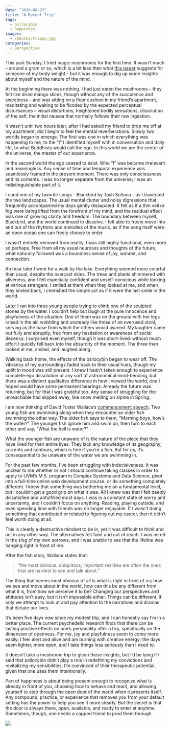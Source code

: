 ```yaml
---
date: "2019-08-23"
title: "A Recent Trip"
tags:
  - psilocybin
  - happiness
images:
  - /photos/trippy.jpg
categories:
  - perspective
---
```

  
This past Sunday, I tried magic mushrooms for the first time. It wasn’t much – around a gram or so, which is a bit less than what [this paper](https://www.hopkinsmedicine.org/press_releases/2006/griffithspsilocybin.pdf) suggests for someone of my body weight – but it was enough to dig up some insights about myself and the nature of the mind. 

At the beginning there was nothing. I had just eaten the mushrooms –  they felt like dried mango slices, though without any of the succulence and sweetness – and was sitting on a floor cushion in my friend’s apartment, meditating and waiting to be flooded by the expected perceptual disturbances – visual distortions, heightened bodily sensations, dissolution of the self, the initial nausea that normally follows their raw ingestion.

It wasn't until two hours later, after I had asked my friend to drop me off at my apartment, did I begin to feel the mental reverberations. Slowly two worlds began to emerge. The first was one in which everything was happening to me, to the “I” I identified myself with in conversation and daily life, to what Buddhists would call the ego. In this world we are the center of the universe, the master of our experience.

In the second world the ego ceased to exist. Who “I” was became irrelevant and meaningless. Any sense of time and temporal experience was seamlessly framed in the present moment. There was only consciousness and its contents. I was no longer separate from the universe; I was an indistinguishable part of it. 

I cued one of my favorite songs - Blackbird by Tash Sultana - as I traversed the two landscapes. The usual mental clutter and noisy digressions that frequently accompanied my days gently dissapated. It felt as if a thin veil or fog were being lifted from the forefront of my mind, and the residual effect was one of growing clarity and freedom. The boundary between myself, Blackbird, and the world continued to dissolve. I felt able to freely move into and out of the rhythms and melodies of the music, as if the song itself were an open ocean one can freely choose to enter. 

I wasn’t entirely removed from reality. I was still highly functional, even more so perhaps. Free from all my usual neuroses and thoughts of the future, what naturally followed was a boundless sense of joy, wonder, and connection. 

An hour later I went for a walk by the lake. Everything seemed more colorful than usual, despite the overcast skies. The trees and plants shimmered with aliveness, and I felt especially confident and unself-conscious while looking at various strangers. I smiled at them when they looked at me, and when they smiled back, I cherished the simple act as if it were the last smile in the world.

Later I ran into three young people trying to climb one of the sculpted stones by the water. I couldn’t help but laugh at the pure innocence and playfulness of the situation. One of them was on the ground with her legs raised in the air, wobbling and unsteady like those of an overused stool, serving as the base from which the others would ascend. My laughter came out fully and abruptly, free from any hesitation or awareness of social decency. I surprised even myself, though it was short-lived: without much effort I quickly fell back into the absurdity of the moment. The three then looked at me, smiled, and laughed along.

Walking back home, the effects of the psilocybin began to wear off. The vibrancy of my surroundings faded back to their usual hues, though my uplift in mood was still present. I knew I hadn’t taken enough to experience complete ego dissolution or any sort of astronomical mind-bending, but there was a distinct qualitative difference in how I viewed the world, one I hoped would have some permanent bearings. Already the future was returning, but for that I was grateful too. Any sense of struggling for the unreachable had slipped away, like snow melting on alpine in Spring.

I am now thinking of David Foster Wallace’s [commencement speech](). Two young fish are swimming along when they encounter an older fish swimming the other way. The older fish says to them, “Morning boys, how’s the water?” The younger fish ignore him and swim on, then turn to each other and say, “What the hell is water?” 

What the younger fish are unaware of is the nature of the place that they have lived for their entire lives. They lack any knowledge of its geography, currents and contours, which is fine if you’re a fish. But for us, it’s consequential to be unaware of the water we are swimming in. 

For the past few months, I've been struggling with indecisiveness. It was unclear to me whether or not I should continue taking classes in order to apply to UVM’s M.S. program in Complex Systems and Data Science, pivot into a full-time online web development course, or do something completely different. I knew that something was bothering me on a fundamental level, but I couldn’t get a good grip on what it was. All I knew was that I felt deeply dissatisfied and unfulfilled most days. I was in a constant state of worry and uncertainty, and I couldn’t focus on anything. Reading, playing outside, and even spending time with friends was no longer enjoyable. If I wasn’t doing something that contributed or related to figuring out my career, then it didn’t feel worth doing at all.

This is clearly a destructive mindset to be in, yet it was difficult to think and act in any other way. The alternatives felt faint and out of reach. I was mired in the slog of my own sorrows, and I was unable to see that the lifeline was hanging right in front of me. 

After the fish story, Wallace states that:

>“the most obvious, ubiquitous, important realities are often the ones that are hardest to see and talk about.”

The thing that seems most obvious of all is what is right in front of us; how we see and move about in the world, how can this be any different from what it is, from how we perceive it to be? Changing our perspectives and attitudes isn’t easy, but it isn’t impossible either. Things can be different, if only we attempt to look at and pay attention to the narratives and dramas that dictate our lives.

It’s been five days now since my modest trip, and I can honestly say I’m in a better place. The current psychedelic research finds that there can be lasting positive effects on one’s personality after a trip, specifically on the dimension of openness. For me, joy and playfulness seem to come more easily; I feel alert and alive and am burning with creative energy; the days seem lighter, more open, and I take things less seriously than I need to.

It doesn’t take a mushroom trip to glean these insights, but I’d be lying if I said that psilocybin didn’t play a role in redefining my convictions and revitalizing my sensibilities. I’m convinced of their therapeutic potential, given that one uses them intentionally.

Part of happiness is about being present enough to recognize what is already in front of you, choosing how to behave and react, and allowing yourself to step through the open door of the world when it presents itself. Any compound, practice, or experience that removes you from your default setting has the power to help you see it more clearly. But the secret is that the door is always there, open, available, and ready to enter at anytime. Sometimes, though, one needs a capped friend to prod them through.

![](/photos/trippy.jpg)